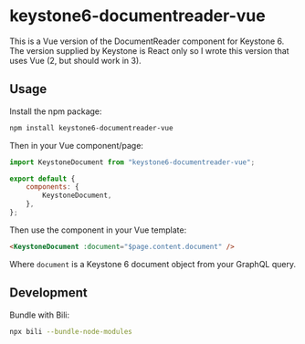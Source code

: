 # keystone6-documentreader-vue

This is a Vue version of the DocumentReader component for Keystone 6. The version supplied by Keystone is React only so I wrote this version that uses Vue (2, but should work in 3).

## Usage

Install the npm package:

```bash
npm install keystone6-documentreader-vue
```

Then in your Vue component/page:

```js
import KeystoneDocument from "keystone6-documentreader-vue";

export default {
	components: {
		KeystoneDocument,
	},
};
```

Then use the component in your Vue template:

```html
<KeystoneDocument :document="$page.content.document" />
```

Where `document` is a Keystone 6 document object from your GraphQL query.

## Development

Bundle with Bili:

```bash
npx bili --bundle-node-modules
```